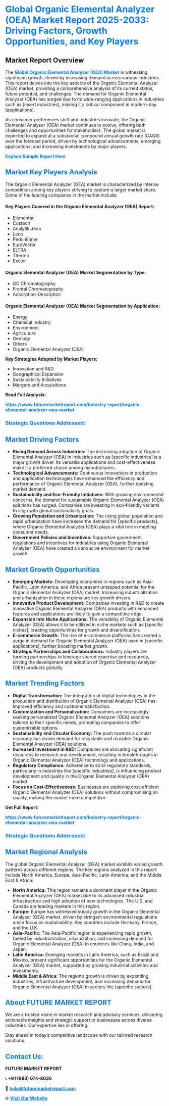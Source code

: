 <h1 style="color: #007BFF;">Global Organic Elemental Analyzer (OEA) Market Report 2025-2033: Driving Factors, Growth Opportunities, and Key Players</h1>

<section id="overview">
<h2>Market Report Overview</h2>
<p>The <a href="https://www.futuremarketreport.com/industry-report/organic-elemental-analyzer-oea-market" style="color: #007BFF; text-decoration: none;"><strong>Global Organic Elemental Analyzer (OEA) Market</strong></a> is witnessing significant growth, driven by increasing demand across various industries. This report delves into the key aspects of the Organic Elemental Analyzer (OEA) market, providing a comprehensive analysis of its current status, future potential, and challenges. The demand for Organic Elemental Analyzer (OEA) has surged due to its wide-ranging applications in industries such as [insert industries], making it a critical component in modern-day [applications].</p>
<p>As consumer preferences shift and industries innovate, the Organic Elemental Analyzer (OEA) market continues to evolve, offering both challenges and opportunities for stakeholders. The global market is expected to expand at a substantial compound annual growth rate (CAGR) over the forecast period, driven by technological advancements, emerging applications, and increasing investments by major players.</p>
</section>

<section id="overview">
<p><a href="https://www.futuremarketreport.com/request-sample/reportId=124825" style="color: #007BFF; text-decoration: none;"><strong>Explore Sample Report Here</strong></a></p>
</section>

<section id="key-players">
<h2 style="color: #007BFF;">Market Key Players Analysis</h2>
<p>The Organic Elemental Analyzer (OEA) market is characterized by intense competition among key players striving to capture a larger market share. Some of the leading companies in the market include:</p>
<h4>Key Players Covered in the Organic Elemental Analyzer (OEA) Report:</h4>
<ul><li>Elementar</li><li>Costech</li><li>Analytik Jena</li><li>Leco</li><li>PerkinElmer</li><li>EuroVector</li><li>ELTRA</li><li>Thermo</li><li>Exeter</li></ul>
<h4>Organic Elemental Analyzer (OEA) Market Segmentation by Type:</h4>
<ul><li>GC Chromatography</li><li>Frontal Chromatography</li><li>Adsorption-Desorption</li></ul>

<h4>Organic Elemental Analyzer (OEA) Market Segmentation by Application:</h4>
<ul><li>Energy</li><li>Chemical Industry</li><li>Environment</li><li>Agriculture</li><li>Geology</li><li>Others</li><li>Organic Elemental Analyzer (OEA)</li></ul>
<p><strong>Key Strategies Adopted by Market Players:</strong></p>
<ul>
<li>Innovation and R&D</li>
<li>Geographical Expansion</li>
<li>Sustainability Initiatives</li>
<li>Mergers and Acquisitions</li>
</ul>
</section>

<section>
<p><strong>Read Full Analysis: </strong></p><a href="https://www.futuremarketreport.com/industry-report/organic-elemental-analyzer-oea-market" style="color: #007BFF; text-decoration: none;"><strong>https://www.futuremarketreport.com/industry-report/organic-elemental-analyzer-oea-market</strong></a>
<h3 style="color: #007BFF;">Strategic Questions Addressed:</h3>
</section>

<section id="driving-factors">
<h2 style="color: #007BFF;">Market Driving Factors</h2>
<ul>
<li><strong>Rising Demand Across Industries:</strong> The increasing adoption of Organic Elemental Analyzer (OEA) in industries such as [specific industries] is a major growth driver. Its versatile applications and cost-effectiveness make it a preferred choice among manufacturers.</li>
<li><strong>Technological Advancements:</strong> Continuous innovations in production and application technologies have enhanced the efficiency and performance of Organic Elemental Analyzer (OEA), further boosting market demand.</li>
<li><strong>Sustainability and Eco-Friendly Initiatives:</strong> With growing environmental concerns, the demand for sustainable Organic Elemental Analyzer (OEA) solutions has surged. Companies are investing in eco-friendly variants to align with global sustainability goals.</li>
<li><strong>Growing Population and Urbanization:</strong> The rising global population and rapid urbanization have increased the demand for [specific products], where Organic Elemental Analyzer (OEA) plays a vital role in meeting consumer needs.</li>
<li><strong>Government Policies and Incentives:</strong> Supportive government regulations and incentives for industries using Organic Elemental Analyzer (OEA) have created a conducive environment for market growth.</li>
</ul>
</section>

<section id="growth-opportunities">
<h2 style="color: #007BFF;">Market Growth Opportunities</h2>
<ul>
<li><strong>Emerging Markets:</strong> Developing economies in regions such as Asia-Pacific, Latin America, and Africa present untapped potential for the Organic Elemental Analyzer (OEA) market. Increasing industrialization and urbanization in these regions are key growth drivers.</li>
<li><strong>Innovative Product Development:</strong> Companies investing in R&D to create innovative Organic Elemental Analyzer (OEA) products with enhanced features and applications are likely to gain a competitive edge.</li>
<li><strong>Expansion into Niche Applications:</strong> The versatility of Organic Elemental Analyzer (OEA) allows it to be utilized in niche markets such as [specific niches], creating opportunities for growth and diversification.</li>
<li><strong>E-commerce Growth:</strong> The rise of e-commerce platforms has created a surge in demand for Organic Elemental Analyzer (OEA) used in [specific applications], further boosting market growth.</li>
<li><strong>Strategic Partnerships and Collaborations:</strong> Industry players are forming partnerships to leverage shared expertise and resources, driving the development and adoption of Organic Elemental Analyzer (OEA) products globally.</li>
</ul>
</section>

<section id="trending-factors">
<h2 style="color: #007BFF;">Market Trending Factors</h2>
<ul>
<li><strong>Digital Transformation:</strong> The integration of digital technologies in the production and distribution of Organic Elemental Analyzer (OEA) has improved efficiency and customer satisfaction.</li>
<li><strong>Customization and Personalization:</strong> Consumers are increasingly seeking personalized Organic Elemental Analyzer (OEA) solutions tailored to their specific needs, prompting companies to offer customizable options.</li>
<li><strong>Sustainability and Circular Economy:</strong> The push towards a circular economy has driven demand for recyclable and reusable Organic Elemental Analyzer (OEA) solutions.</li>
<li><strong>Increased Investment in R&D:</strong> Companies are allocating significant resources to research and development, resulting in breakthroughs in Organic Elemental Analyzer (OEA) technology and applications.</li>
<li><strong>Regulatory Compliance:</strong> Adherence to strict regulatory standards, particularly in industries like [specific industries], is influencing product development and quality in the Organic Elemental Analyzer (OEA) market.</li>
<li><strong>Focus on Cost-Effectiveness:</strong> Businesses are exploring cost-efficient Organic Elemental Analyzer (OEA) solutions without compromising on quality, making the market more competitive.</li>
</ul>
</section>

<section>
<p><strong>Get Full Report: </strong></p><a href="https://www.futuremarketreport.com/industry-report/organic-elemental-analyzer-oea-market" style="color: #007BFF; text-decoration: none;"><strong>https://www.futuremarketreport.com/industry-report/organic-elemental-analyzer-oea-market</strong></a>
<h3 style="color: #007BFF;">Strategic Questions Addressed:</h3>
</section>


<section id="regional-analysis">
<h2 style="color: #007BFF;">Market Regional Analysis</h2>
<p>The global Organic Elemental Analyzer (OEA) market exhibits varied growth patterns across different regions. The key regions analyzed in this report include North America, Europe, Asia-Pacific, Latin America, and the Middle East & Africa:</p>
<ul>
<li><strong>North America:</strong> This region remains a dominant player in the Organic Elemental Analyzer (OEA) market due to its advanced industrial infrastructure and high adoption of new technologies. The U.S. and Canada are leading markets in this region.</li>
<li><strong>Europe:</strong> Europe has witnessed steady growth in the Organic Elemental Analyzer (OEA) market, driven by stringent environmental regulations and a focus on sustainability. Key countries include Germany, France, and the U.K.</li>
<li><strong>Asia-Pacific:</strong> The Asia-Pacific region is experiencing rapid growth, fueled by industrialization, urbanization, and increasing demand for Organic Elemental Analyzer (OEA) in countries like China, India, and Japan.</li>
<li><strong>Latin America:</strong> Emerging markets in Latin America, such as Brazil and Mexico, present significant opportunities for the Organic Elemental Analyzer (OEA) market, supported by growing industrial activities and investments.</li>
<li><strong>Middle East & Africa:</strong> The region’s growth is driven by expanding industries, infrastructure development, and increasing demand for Organic Elemental Analyzer (OEA) in sectors like [specific sectors].</li>
</ul>
</section>

<footer>
<h2 style="color: #007BFF;">About FUTURE MARKET REPORT</h2>
<p>We are a trusted name in market research and advisory services, delivering actionable insights and strategic support to businesses across diverse industries. Our expertise lies in offering:</p>

<p>Stay ahead in today’s competitive landscape with our tailored research solutions.</p>

<h2 style="color: #007BFF;">Contact Us:</h2>
<p><strong>FUTURE MARKET REPORT</strong></p>
<p>📞 <strong>+91 (883) 074-8030</strong></p>
<p>📧 <strong><a href="mailto:help@futuremarketreport.com" style="color: #007BFF;">help@futuremarketreport.com</a></strong></p>
<p>🌐 <strong><a href="https://www.futuremarketreport.com/" style="color: #007BFF;">Visit Our Website</a></strong></p>
</footer>